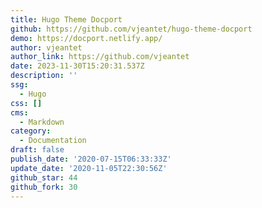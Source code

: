```yaml
---
title: Hugo Theme Docport
github: https://github.com/vjeantet/hugo-theme-docport
demo: https://docport.netlify.app/
author: vjeantet
author_link: https://github.com/vjeantet
date: 2023-11-30T15:20:31.537Z
description: ''
ssg:
  - Hugo
css: []
cms:
  - Markdown
category:
  - Documentation
draft: false
publish_date: '2020-07-15T06:33:33Z'
update_date: '2020-11-05T22:30:56Z'
github_star: 44
github_fork: 30
---
```

